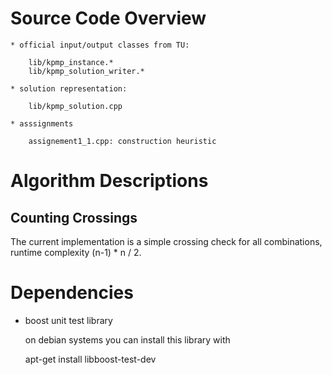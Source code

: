 
# Source Code Overview


    * official input/output classes from TU:

        lib/kpmp_instance.*
        lib/kpmp_solution_writer.*
    
    * solution representation:
    
        lib/kpmp_solution.cpp  

    * asssignments

        assignement1_1.cpp: construction heuristic


# Algorithm Descriptions

## Counting Crossings

The current implementation is a simple crossing check for all combinations, 
runtime complexity (n-1) * n / 2.


# Dependencies

* boost unit test library

  on debian systems you can install this library with

    apt-get install libboost-test-dev

